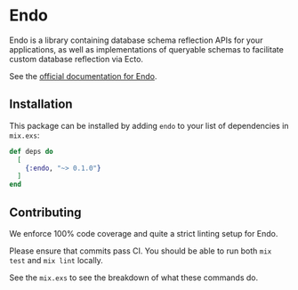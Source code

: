 # Endo

<!--
TODO: fixme
[![hex.pm](https://img.shields.io/hexpm/v/endo.svg)](https://hex.pm/packages/endo)
[![hexdocs.pm](https://img.shields.io/badge/hex-docs-lightgreen.svg)](https://hexdocs.pm/endo/)
[![hex.pm](https://img.shields.io/hexpm/dt/endo.svg)](https://hex.pm/packages/endo)
[![hex.pm](https://img.shields.io/hexpm/l/endo.svg)](https://hex.pm/packages/endo)
-->

Endo is a library containing database schema reflection APIs for your applications, as
well as implementations of queryable schemas to facilitate custom database reflection
via Ecto.

See the [official documentation for Endo](https://hexdocs.pm/endo/).

## Installation

This package can be installed by adding `endo` to your list of dependencies in `mix.exs`:

```elixir
def deps do
  [
    {:endo, "~> 0.1.0"}
  ]
end
```

## Contributing

We enforce 100% code coverage and quite a strict linting setup for Endo.

Please ensure that commits pass CI. You should be able to run both `mix test` and
`mix lint` locally.

See the `mix.exs` to see the breakdown of what these commands do.
